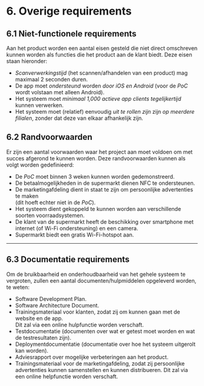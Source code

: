 # 6. Overige requirements

## 6.1 Niet-functionele requirements

Aan het product worden een aantal eisen gesteld die niet direct omschreven kunnen worden als functies die het product aan de klant biedt. Deze eisen staan hieronder:

- _Scanverwerkingstijd_ (het scannen/afhandelen van een product) mag maximaal 2 seconden duren.
- De app moet _ondersteund_ worden _door iOS en Android_ (voor de _PoC_ wordt volstaan met alleen Android).
- Het systeem moet _minimaal 1,000 actieve app clients tegelijkertijd_ kunnen verwerken.
- Het systeem moet (relatief) eenvoudig _uit te rollen zijn_ zijn _op meerdere filialen_, zonder dat deze van elkaar afhankelijk zijn.

## 6.2 Randvoorwaarden

Er zijn een aantal voorwaarden waar het project aan moet voldoen om met succes afgerond te kunnen worden. Deze randvoorwaarden kunnen als volgt worden gedefinieerd:

- De _PoC_ moet binnen 3 weken kunnen worden gedemonstreerd.
- De betaalmogelijkheden in de supermarkt dienen NFC te ondersteunen.
- De marketingafdeling dient in staat te zijn om persoonlijke advertenties te maken  
    (dit hoeft echter niet in de _PoC_).
- Het systeem dient gekoppeld te kunnen worden aan verschillende soorten voorraadsystemen.
- De klant van de supermarkt heeft de beschikking over smartphone met internet (of Wi-Fi ondersteuning) en een camera.
- Supermarkt biedt een gratis Wi-Fi-hotspot aan.

---

## 6.3 Documentatie requirements

Om de bruikbaarheid en onderhoudbaarheid van het gehele systeem te vergroten, zullen een aantal documenten/hulpmiddelen opgeleverd worden, te weten:

- Software Development Plan.
- Software Architecture Document.
- Trainingsmateriaal voor klanten, zodat zij om kunnen gaan met de website en de app.  
    Dit zal via een online hulpfunctie worden verschaft.
- Testdocumentatie (documenten over wat er getest moet worden en wat de testresultaten zijn).
- Deploymentdocumentatie (documentatie over hoe het systeem uitgerolt kan worden).
- Adviesrapport over mogelijke verbeteringen aan het product.
- Trainingsmateriaal voor de marketingafdeling, zodat zij persoonlijke advertenties kunnen samenstellen en kunnen distribueren. Dit zal via een online helpfunctie worden verschaft.

